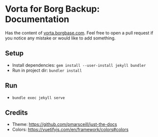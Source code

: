 # Vorta for Borg Backup: Documentation

Has the content of [vorta.borgbase.com](https://vorta.borgbase.com). Feel free to open a pull request if you notice any mistake or would like to add something.

## Setup
- Install dependencies: `gem install --user-install jekyll bundler`
- Run in project dir: `bundler install`

## Run
- `bundle exec jekyll serve`

## Credits
- Theme: https://github.com/pmarsceill/just-the-docs
- Colors: https://vuetifyjs.com/en/framework/colors#colors
